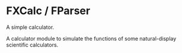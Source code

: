 FXCalc / FParser
======

A simple calculator.

A calculator module to simulate the functions of some natural-display scientific calculators.
